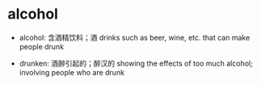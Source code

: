 # alcohol

- alcohol: 含酒精饮料；酒 drinks such as beer, wine, etc. that can make people drunk

- drunken: 酒醉引起的；醉汉的 showing the effects of too much alcohol; involving people who are drunk

